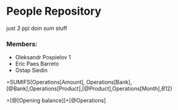# People Repository
just *3* ppl doin *sum* stuff

### Members:

- Oleksandr Pospielov 1
- Eric Paes Barreto
- Ostap Siedin

=SUMIFS(Operations[Amount], Operations[Bank],[@Bank],Operations[Product],[@Product],Operations[Month],$B$12)

=[@[Opening balance]]+[@Operations]
